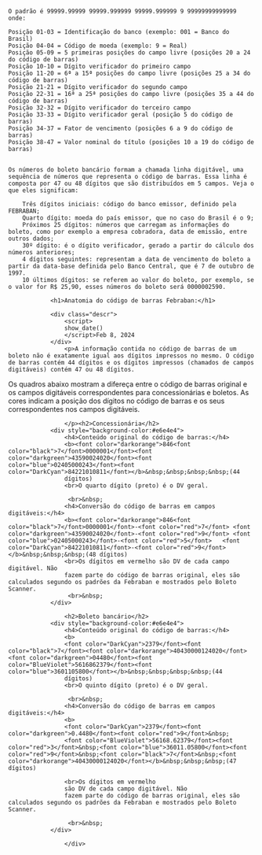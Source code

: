 ```
O padrão é 99999.99999 99999.999999 99999.999999 9 99999999999999 onde:

Posição 01-03 = Identificação do banco (exemplo: 001 = Banco do Brasil)
Posição 04-04 = Código de moeda (exemplo: 9 = Real)
Posição 05-09 = 5 primeiras posições do campo livre (posições 20 a 24 do código de barras)
Posição 10-10 = Dígito verificador do primeiro campo
Posição 11-20 = 6ª a 15ª posições do campo livre (posições 25 a 34 do código de barras)
Posição 21-21 = Dígito verificador do segundo campo
Posição 22-31 = 16ª a 25ª posições do campo livre (posições 35 a 44 do código de barras)
Posição 32-32 = Dígito verificador do terceiro campo
Posição 33-33 = Dígito verificador geral (posição 5 do código de barras)
Posição 34-37 = Fator de vencimento (posições 6 a 9 do código de barras)
Posição 38-47 = Valor nominal do título (posições 10 a 19 do código de barras)


Os números do boleto bancário formam a chamada linha digitável, uma sequência de números que representa o código de barras. Essa linha é composta por 47 ou 48 dígitos que são distribuídos em 5 campos. Veja o que eles significam:

    Três dígitos iniciais: código do banco emissor, definido pela FEBRABAN;
    Quarto dígito: moeda do país emissor, que no caso do Brasil é o 9;
    Próximos 25 dígitos: números que carregam as informações do boleto, como por exemplo a empresa cobradora, data de emissão, entre outros dados;
    30º dígito: é o dígito verificador, gerado a partir do cálculo dos números anteriores;
    4 dígitos seguintes: representam a data de vencimento do boleto a partir da data-base definida pelo Banco Central, que é 7 de outubro de 1997.
    10 últimos dígitos: se referem ao valor do boleto, por exemplo, se o valor for R$ 25,90, esses números do boleto será 0000002590.

```

<div class="content">

                <h1>Anatomia do código de barras Febraban:</h1>
                
                <div class="descr">
                    <script>
                    show_date()
                    </script>Feb 8, 2024
                </div>
                    <p>A informação contida no código de barras de um boleto não é exatamente igual aos dígitos impressos no mesmo. O código de barras contém 44 dígitos e os dígitos impressos (chamados de campos digitáveis) contém 47 ou 48 dígitos.
</p><p>Os quadros abaixo mostram a difereça  entre o código de barras original e os campos digitáveis correspondentes para concessionárias e boletos. As cores indicam a posição dos dígitos no código de barras e os seus correspondentes nos campos digitáveis.

                    </p><h2>Concessionária</h2>
                <div style="background-color:#e6e4e4">
                    <h4>Conteúdo original do código de barras:</h4>
                    <b><font color="darkorange">846<font color="black">7</font>0000001</font><font color="darkgreen">43590024020</font><font color="blue">02405000243</font><font color="DarkCyan">84221010811</font></b>&nbsp;&nbsp;&nbsp;&nbsp;(44
                    dígitos)
                    <br>O quarto dígito (preto) é o DV geral.
                     
                     <br>&nbsp;
                    <h4>Conversão do código de barras em campos digitáveis:</h4>
                    <b><font color="darkorange">846<font color="black">7</font>0000001</font>-<font color="red">7</font> <font color="darkgreen">43590024020</font>-<font color="red">9</font> <font color="blue">02405000243</font>-<font color="red">5</font>   <font color="DarkCyan">84221010811</font>-<font color="red">9</font></b>&nbsp;&nbsp;&nbsp;(48 dígitos)
                    <br>Os dígitos em vermelho são DV de cada campo digitável. Não
                    fazem parte do código de barras original, eles são calculados segundo os padrões da Febraban e mostrados pelo Boleto Scanner.
                     <br>&nbsp;
                </div>

                    <h2>Boleto bancário</h2>
                <div style="background-color:#e6e4e4">
                    <h4>Conteúdo original do código de barras:</h4>
                    <b>
                    <font color="DarkCyan">2379</font><font color="black">7</font><font color="darkorange">40430000124020</font><font color="darkgreen">04480</font><font color="BlueViolet">5616862379</font><font color="blue">3601105800</font></b>&nbsp;&nbsp;&nbsp;&nbsp;(44
                    dígitos)
                    <br>O quinto dígito (preto) é o DV geral.
                     
                     <br>&nbsp;
                    <h4>Conversão do código de barras em campos digitáveis:</h4>
                    <b>
                    <font color="DarkCyan">2379</font><font color="darkgreen">0.4480</font><font color="red">9</font>&nbsp;
                    <font color="BlueViolet">56168.62379</font><font color="red">3</font>&nbsp;<font color="blue">36011.05800</font><font color="red">9</font>&nbsp;<font color="black">7</font>&nbsp;<font color="darkorange">40430000124020</font></b>&nbsp;&nbsp;&nbsp;(47 dígitos)

                    <br>Os dígitos em vermelho
                    são DV de cada campo digitável. Não
                    fazem parte do código de barras original, eles são calculados segundo os padrões da Febraban e mostrados pelo Boleto Scanner.

                     <br>&nbsp;
                </div>

                    </div>
